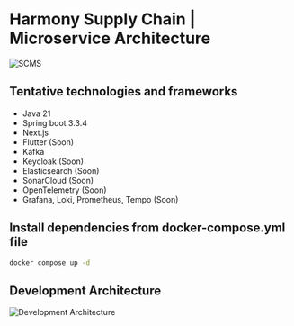 # Harmony Supply Chain | Microservice Architecture

![SCMS](https://raw.githubusercontent.com/hiepthanhtran/harmony-supply-chain/main/images/scms.png)

## Tentative technologies and frameworks

- Java 21
- Spring boot 3.3.4
- Next.js
- Flutter (Soon)
- Kafka
- Keycloak (Soon)
- Elasticsearch (Soon)
- SonarCloud (Soon)
- OpenTelemetry (Soon)
- Grafana, Loki, Prometheus, Tempo (Soon)

## Install dependencies from **docker-compose.yml** file

```bash
docker compose up -d
```

## Development Architecture

![Development Architecture](https://raw.githubusercontent.com/hiepthanhtran/harmony-supply-chain/main/images/architecture.png)
